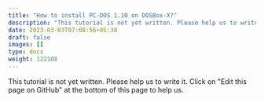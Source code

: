 ```yaml
---
title: "How to install PC-DOS 1.10 on DOSBox-X?"
description: "This tutorial is not yet written. Please help us to write it. Click on 'Edit this page on GitHub' at the bottom of this page to help us."
date: 2023-03-03T07:08:56+05:30
draft: false
images: []
type: docs
weight: 122108
---
```


This tutorial is not yet written. Please help us to write it. Click on "Edit this page on GitHub" at the bottom of this page to help us.
